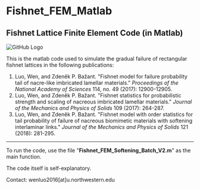 # Fishnet_FEM_Matlab
## Fishnet Lattice Finite Element Code (in Matlab)

![GitHub Logo](/images/logo.png)

This is the matlab code used to simulate the gradual failure of rectangular fishnet lattices in the following publications:

1. Luo, Wen, and Zdeněk P. Bažant. "Fishnet model for failure probability tail of nacre-like imbricated lamellar materials." _Proceedings of the National Academy of Sciences_ 114, no. 49 (2017): 12900-12905.
2. Luo, Wen, and Zdeněk P. Bažant. "Fishnet statistics for probabilistic strength and scaling of nacreous imbricated lamellar materials." _Journal of the Mechanics and Physics of Solids_ 109 (2017): 264-287.
3. Luo, Wen, and Zdeněk P. Bažant. "Fishnet model with order statistics for tail probability of failure of nacreous biomimetic materials with softening interlaminar links." _Journal of the Mechanics and Physics of Solids_ 121 (2018): 281-295.

----------------------------------------------------------------------------------------------------------------------------------------
To run the code, use the file "**Fishnet_FEM_Softening_Batch_V2.m**" as the main function. 

The code itself is self-explanatory.

Contact: wenluo2016[at]u.northwestern.edu
